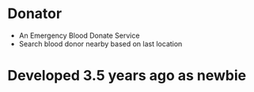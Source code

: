 # Donator
- An Emergency Blood Donate Service 
- Search blood donor nearby based on last location

# Developed 3.5  years ago as newbie
